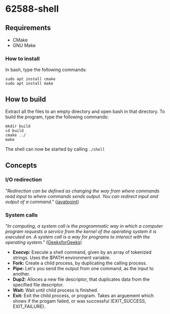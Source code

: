 # 62588-shell

## Requirements
- CMake
- GNU Make

### How to install
In bash, type the following commands: 
```
sudo apt install cmake
sudo apt install make
```

## How to build
Extract all the files to an empty directory and open bash in that directory.
To build the program, type the following commands:
```
mkdir build
cd build
cmake ../
make
```
The shell can now be started by calling `./shell`

## Concepts

### I/O redirection
*"Redirection can be defined as changing the way from where commands read input to where commands sends output. You can redirect input and output of a command."*
([javatpoint](https://www.javatpoint.com/linux-input-output-redirection))

### System calls
*"In computing, a system call is the programmatic way in which a computer program requests a service from the kernel of the operating system it is executed on. A system call is a way for programs to interact with the operating system."* 
([GeeksforGeeks](https://www.geeksforgeeks.org/introduction-of-system-call/))

- **Execvp:** Execute a shell command, given by an array of tokenized strings. Uses the $PATH environment variable. 
- **Fork:** Create a child process, by duplicating the calling process.
- **Pipe:** Let's you send the output from one command, as the input to another.
- **Dup2:** Alloces a new file descriptor, that duplicates data from the specified file descriptor.
- **Wait:** Wait until child process is finished.
- **Exit:** Exit the child process, or program. Takes an arguement which shows if the progam failed, or was successful (EXIT_SUCCESS, EXIT_FAILURE).
